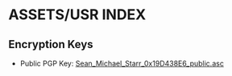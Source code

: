 <!-- doc ver 0.1.1 -->
# ASSETS/USR INDEX
## Encryption Keys
- Public PGP Key: <a href="https://github.com/Sean-Michael-Starr/Sean-Michael-Starr/blob/main/Assets/usr/Sean%20Michael%20Starr_0x19D438E6_public.asc" target="public PGP key">Sean_Michael_Starr_0x19D438E6_public.asc</a>

